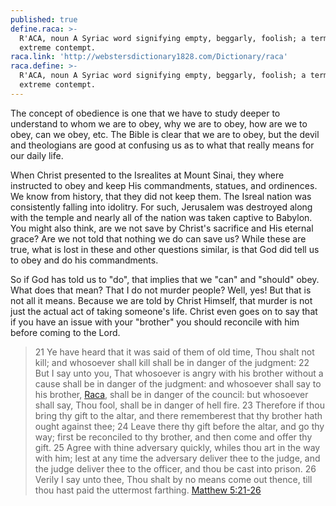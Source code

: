 ```yaml
---
published: true
define.raca: >-
  R'ACA, noun A Syriac word signifying empty, beggarly, foolish; a term of
  extreme contempt.
raca.link: 'http://webstersdictionary1828.com/Dictionary/raca'
raca.define: >-
  R'ACA, noun A Syriac word signifying empty, beggarly, foolish; a term of
  extreme contempt.
---
```

The concept of obedience is one that we have to study deeper to understand to whom we are to obey, why we are to obey, how are we to obey, can we obey, etc. The Bible is clear that we are to obey, but the devil and theologians are good at confusing us as to what that really means for our daily life.

When Christ presented to the Isrealites at Mount Sinai, they where instructed to obey and keep His commandments, statues, and ordinences. We know from history, that they did not keep them. The Isreal nation was consistently falling into idolitry. For such, Jerusalem was destroyed along with the temple and nearly all of the nation was taken captive to Babylon. You might also think, are we not save by Christ's sacrifice and His eternal grace? Are we not told that nothing we do can save us? While these are true, what is lost in these and other questions similar, is that God did tell us to obey and do his commandments.



So if God has told us to "do", that implies that we "can" and "should" obey. What does that mean? That I do not murder people? Well, yes! But that is not all it means. Because we are told by Christ Himself, that murder is not just the actual act of taking someone's life. Christ even goes on to say that if you have an issue with your "brother" you should reconcile with him before coming to the Lord.

>21
>Ye have heard that it was said of them of old time, Thou shalt not kill; and whosoever shall kill shall be in danger of the judgment:
>22
>But I say unto you, That whosoever is angry with his brother without a cause shall be in danger of the judgment: and whosoever shall say to his brother, [Raca]({{raca.link}} "{{raca.define}}"), shall be in danger of the council: but whosoever shall say, Thou fool, shall be in danger of hell fire.
>23
>Therefore if thou bring thy gift to the altar, and there rememberest that thy brother hath ought against thee;
>24
>Leave there thy gift before the altar, and go thy way; first be reconciled to thy brother, and then come and offer thy gift.
>25
>Agree with thine adversary quickly, whiles thou art in the way with him; lest at any time the adversary deliver thee to the judge, and the judge deliver thee to the officer, and thou be cast into prison.
>26
>Verily I say unto thee, Thou shalt by no means come out thence, till thou hast paid the uttermost farthing.
>[Matthew 5:21-26](https://www.biblegateway.com/passage/?search=Matthew+5:21-26&version=KJV)







